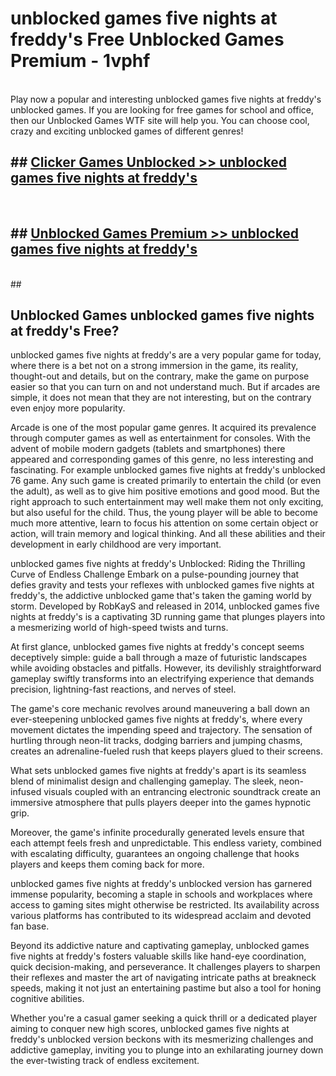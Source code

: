 # unblocked games five nights at freddy's  Free Unblocked Games Premium - 1vphf <br>
<br>
Play now a popular and interesting unblocked games five nights at freddy's unblocked games. If you are looking for free games for school and office, then our Unblocked Games WTF site will help you. You can choose cool, crazy and exciting unblocked games of different genres!


## ##  [Clicker Games Unblocked >> unblocked games five nights at freddy's](http://freeplayer.one?title=unblocked_games_five_nights_at_freddy's&ref=UGames)
  <br>

##  ## [Unblocked Games Premium >> unblocked games five nights at freddy's](http://freeplayer.one?title=unblocked_games_five_nights_at_freddy's&ref=UGames)
  <br>
  ##



## Unblocked Games unblocked games five nights at freddy's Free?

unblocked games five nights at freddy's are a very popular game for today, where there is a bet not on a strong immersion in the game, its reality, thought-out and details, but on the contrary, make the game on purpose easier so that you can turn on and not understand much. But if arcades are simple, it does not mean that they are not interesting, but on the contrary even enjoy more popularity.

Arcade is one of the most popular game genres. It acquired its prevalence through computer games as well as entertainment for consoles. With the advent of mobile modern gadgets (tablets and smartphones) there appeared and corresponding games of this genre, no less interesting and fascinating. For example unblocked games five nights at freddy's unblocked 76 game. Any such game is created primarily to entertain the child (or even the adult), as well as to give him positive emotions and good mood. But the right approach to such entertainment may well make them not only exciting, but also useful for the child. Thus, the young player will be able to become much more attentive, learn to focus his attention on some certain object or action, will train memory and logical thinking. And all these abilities and their development in early childhood are very important.

unblocked games five nights at freddy's Unblocked: Riding the Thrilling Curve of Endless Challenge
Embark on a pulse-pounding journey that defies gravity and tests your reflexes with unblocked games five nights at freddy's, the addictive unblocked game that's taken the gaming world by storm. Developed by RobKayS and released in 2014, unblocked games five nights at freddy's is a captivating 3D running game that plunges players into a mesmerizing world of high-speed twists and turns.

At first glance, unblocked games five nights at freddy's concept seems deceptively simple: guide a ball through a maze of futuristic landscapes while avoiding obstacles and pitfalls. However, its devilishly straightforward gameplay swiftly transforms into an electrifying experience that demands precision, lightning-fast reactions, and nerves of steel.

The game's core mechanic revolves around maneuvering a ball down an ever-steepening unblocked games five nights at freddy's, where every movement dictates the impending speed and trajectory. The sensation of hurtling through neon-lit tracks, dodging barriers and jumping chasms, creates an adrenaline-fueled rush that keeps players glued to their screens.

What sets unblocked games five nights at freddy's apart is its seamless blend of minimalist design and challenging gameplay. The sleek, neon-infused visuals coupled with an entrancing electronic soundtrack create an immersive atmosphere that pulls players deeper into the games hypnotic grip.

Moreover, the game's infinite procedurally generated levels ensure that each attempt feels fresh and unpredictable. This endless variety, combined with escalating difficulty, guarantees an ongoing challenge that hooks players and keeps them coming back for more.

unblocked games five nights at freddy's unblocked version has garnered immense popularity, becoming a staple in schools and workplaces where access to gaming sites might otherwise be restricted. Its availability across various platforms has contributed to its widespread acclaim and devoted fan base.

Beyond its addictive nature and captivating gameplay, unblocked games five nights at freddy's fosters valuable skills like hand-eye coordination, quick decision-making, and perseverance. It challenges players to sharpen their reflexes and master the art of navigating intricate paths at breakneck speeds, making it not just an entertaining pastime but also a tool for honing cognitive abilities.

Whether you're a casual gamer seeking a quick thrill or a dedicated player aiming to conquer new high scores, unblocked games five nights at freddy's unblocked version beckons with its mesmerizing challenges and addictive gameplay, inviting you to plunge into an exhilarating journey down the ever-twisting track of endless excitement.